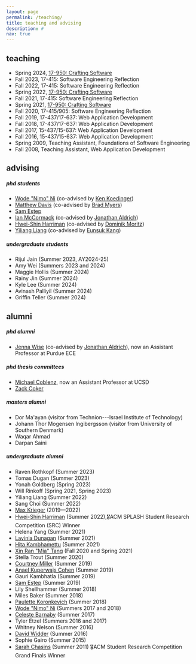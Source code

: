 ```yaml
---
layout: page
permalink: /teaching/
title: teaching and advising
description: #
nav: true
---
```


## teaching

- Spring 2024, [17-950: Crafting Software](https://cmu-crafting-software.github.io/)
- Fall 2023, 17-415: Software Engineering Reflection
- Fall 2022, 17-415: Software Engineering Reflection
- Spring 2022, [17-950: Crafting Software](https://cmu-crafting-software.github.io/)
- Fall 2021, 17-415: Software Engineering Reflection
- Spring 2021, [17-950: Crafting Software](https://cmu-crafting-software.github.io/)
- Fall 2020, 17-415/905: Software Engineering Reflection
- Fall 2019, 17-437/17-637: Web Application Development
- Fall 2018, 17-437/17-637: Web Application Development
- Fall 2017, 15-437/15-637: Web Application Development
- Fall 2016, 15-437/15-637: Web Application Development
- Spring 2009, Teaching Assistant, Foundations of Software Engineering
- Fall 2008, Teaching Assistant, Web Application Development

## advising

##### phd students

- [Wode "Nimo" Ni](http://www.cs.cmu.edu/~woden/) (co-advised by [Ken Koedinger](http://pact.cs.cmu.edu/koedinger.html))
- [Matthew Davis](http://cmumatt.github.io) (co-advised by [Brad Myers](https://www.cs.cmu.edu/~bam/))
- [Sam Estep](https://samestep.com/)
- [Ian McCormack](https://icmccorm.me/) (co-advised by [Jonathan Aldrich](http://www.cs.cmu.edu/~aldrich/))
- [Hwei-Shin Harriman](https://hsharriman.github.io/) (co-advised by [Dominik Moritz](https://www.domoritz.de/))
- [Yiliang Liang](https://www.linkedin.com/in/yiliang-liang-a3631a138/) (co-advised by [Eunsuk Kang](https://eskang.github.io/))

##### undergraduate students

- Rijul Jain (Summer 2023, AY2024-25)
- Amy Wei (Summers 2023 and 2024)
- Maggie Hollis (Summer 2024)
- Rainy Jin (Summer 2024)
- Kyle Lee (Summer 2024)
- Avinash Palliyil (Summer 2024)
- Griffin Teller (Summer 2024)

## alumni

##### phd alumni

- [Jenna Wise](https://www.cs.cmu.edu/~jlwise/) (co-advised by [Jonathan Aldrich](http://www.cs.cmu.edu/~aldrich/)), now an Assistant Professor at Purdue ECE

##### phd thesis committees

- [Michael Coblenz](https://cseweb.ucsd.edu/~mcoblenz/), now an Assistant Professor at UCSD
- [Zack Coker](https://zackc.github.io/)

##### masters alumni

- Dor Ma'ayan (visitor from Technion---Israel Institute of Technology)
- Johann Thor Mogensen Ingibergsson (visitor from University of Southern Denmark)
- Waqar Ahmad
- Darpan Saini

##### undergraduate alumni

- Raven Rothkopf (Summer 2023)
- Tomas Dugan (Summer 2023)
- Yonah Goldberg (Spring 2023)
- Will Rinkoff (Spring 2021, Spring 2023)
- Yiliang Liang (Summer 2022)
- Sang Choi (Summer 2022)
- [Max Krieger](https://a9.io/) (2019—2022)
- [Hwei-Shin Harriman](https://hsharriman.github.io/) (Summer 2022),🎖ACM SPLASH Student Research Competition (SRC) Winner
- Helena Yang (Summer 2021)
- [Lavinia Dunagan](https://www.si.umich.edu/people/lavinia-dunagan) (Summer 2021)
- [Hita Kambhamettu](https://hita-k.github.io/) (Summer 2021)
- [Xin Ran "Mia" Tang](https://www.mia-tang.com/) (Fall 2020 and Spring 2021)
- Stella Trout (Summer 2020)
- [Courtney Miller](https://courtney-e-miller.github.io/) (Summer 2019)
- [Anael Kuperwajs Cohen](https://anaelkuperwajs.github.io/) (Summer 2019)
- Gauri Kambhatla (Summer 2019)
- [Sam Estep](https://samestep.com/) (Summer 2019)
- Lily Shellhammer (Summer 2018)
- Miles Baker (Summer 2018)
- [Paulette Koronkevich](https://koronkevi.ch/) (Summer 2018)
- [Wode "Nimo" Ni](http://www.cs.cmu.edu/~woden/) (Summers 2017 and 2018)
- [Celeste Barnaby](https://www.cs.utexas.edu/~celesteb/) (Summer 2017)
- Tyler Etzel (Summers 2016 and 2017)
- Whitney Nelson (Summer 2016)
- [David Widder](http://davidwidder.me/) (Summer 2016)
- Sophie Gairo (Summer 2015)
- [Sarah Chasins](https://schasins.com/) (Summer 2011) 🎖ACM Student Research Competition Grand Finals Winner
